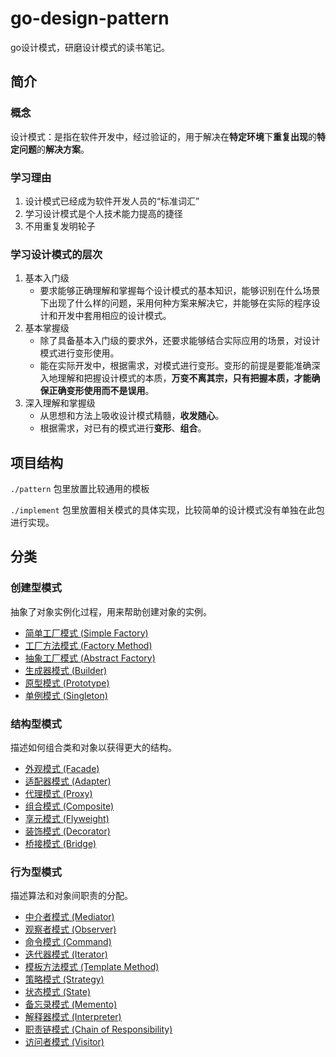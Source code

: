 # go-design-pattern
go设计模式，研磨设计模式的读书笔记。

## 简介

### 概念

设计模式：是指在软件开发中，经过验证的，用于解决在**特定环境**下**重复出现**的**特定问题**的**解决方案**。

### 学习理由

1. 设计模式已经成为软件开发人员的“标准词汇”
2. 学习设计模式是个人技术能力提高的捷径
3. 不用重复发明轮子

### 学习设计模式的层次

1. 基本入门级
   - 要求能够正确理解和掌握每个设计模式的基本知识，能够识别在什么场景下出现了什么样的问题，采用何种方案来解决它，并能够在实际的程序设计和开发中套用相应的设计模式。
2. 基本掌握级
   - 除了具备基本入门级的要求外，还要求能够结合实际应用的场景，对设计模式进行变形使用。
   - 能在实际开发中，根据需求，对模式进行变形。变形的前提是要能准确深入地理解和把握设计模式的本质，**万变不离其宗，只有把握本质，才能确保正确变形使用而不是误用**。
3. 深入理解和掌握级
   - 从思想和方法上吸收设计模式精髓，**收发随心**。
   - 根据需求，对已有的模式进行**变形**、**组合**。

## 项目结构

`./pattern` 包里放置比较通用的模板

`./implement` 包里放置相关模式的具体实现，比较简单的设计模式没有单独在此包进行实现。



## 分类

### 创建型模式

抽象了对象实例化过程，用来帮助创建对象的实例。

- [简单工厂模式 (Simple Factory)](./pattern/simple_factory)
- [工厂方法模式 (Factory Method)](./pattern/factory_method)
- [抽象工厂模式 (Abstract Factory)](./pattern/abstract_factory)
- [生成器模式 (Builder)](./pattern/builder)
- [原型模式 (Prototype)](./pattern/prototype)
- [单例模式 (Singleton)](./pattern/singleton)

### 结构型模式

描述如何组合类和对象以获得更大的结构。

- [外观模式 (Facade)](./pattern/facade)
- [适配器模式 (Adapter)](./pattern/adapter)
- [代理模式 (Proxy)](./pattern/proxy)
- [组合模式 (Composite)](./pattern/composite)
- [享元模式 (Flyweight)](./pattern/flyweight)
- [装饰模式 (Decorator)]()
- [桥接模式 (Bridge)]()

### 行为型模式

描述算法和对象间职责的分配。

- [中介者模式 (Mediator)](./pattern/mediator)
- [观察者模式 (Observer)](./pattern/observer)
- [命令模式 (Command)](./pattern/command)
- [迭代器模式 (Iterator)](./pattern/iterator)
- [模板方法模式 (Template Method)](./pattern/template_method)
- [策略模式 (Strategy)](./pattern/strategy)
- [状态模式 (State)](./pattern/state)
- [备忘录模式 (Memento)](./pattern/memento)
- [解释器模式 (Interpreter)]()
- [职责链模式 (Chain of Responsibility)]()
- [访问者模式 (Visitor)]()